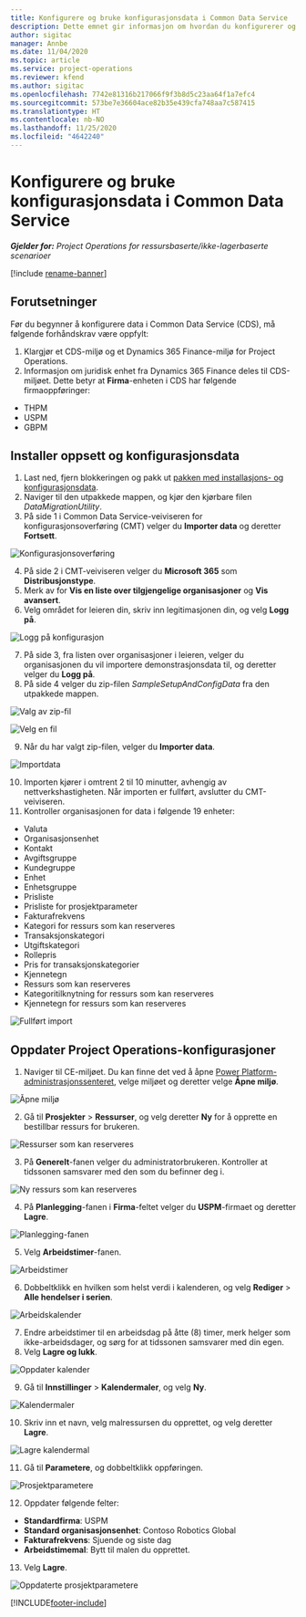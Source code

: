 ```yaml
---
title: Konfigurere og bruke konfigurasjonsdata i Common Data Service
description: Dette emnet gir informasjon om hvordan du konfigurerer og bruker konfigurasjonsdata i Project Operations.
author: sigitac
manager: Annbe
ms.date: 11/04/2020
ms.topic: article
ms.service: project-operations
ms.reviewer: kfend
ms.author: sigitac
ms.openlocfilehash: 7742e81316b217066f9f3b8d5c23aa64f1a7efc4
ms.sourcegitcommit: 573be7e36604ace82b35e439cfa748aa7c587415
ms.translationtype: HT
ms.contentlocale: nb-NO
ms.lasthandoff: 11/25/2020
ms.locfileid: "4642240"
---
```

# <a name="set-up-and-apply-configuration-data-in-the-common-data-service"></a>Konfigurere og bruke konfigurasjonsdata i Common Data Service 

_**Gjelder for:** Project Operations for ressursbaserte/ikke-lagerbaserte scenarioer_

[!include [rename-banner](~/includes/cc-data-platform-banner.md)]

## <a name="prerequisites"></a>Forutsetninger

Før du begynner å konfigurere data i Common Data Service (CDS), må følgende forhåndskrav være oppfylt:

1.  Klargjør et CDS-miljø og et Dynamics 365 Finance-miljø for Project Operations.
2.  Informasjon om juridisk enhet fra Dynamics 365 Finance deles til CDS-miljøet. Dette betyr at **Firma**-enheten i CDS har følgende firmaoppføringer:
  - THPM
  - USPM
  - GBPM

## <a name="install-setup-and-configuration-data"></a>Installer oppsett og konfigurasjonsdata

1. Last ned, fjern blokkeringen og pakk ut [pakken med installasjons- og konfigurasjonsdata](https://download.microsoft.com/download/1/3/4/1349369c-6209-42b7-b3b4-5be0e67cacd8/ProjOpsSampleSetupData-%20Integrated%20UR1.zip).
2. Naviger til den utpakkede mappen, og kjør den kjørbare filen *DataMigrationUtility*.
3. På side 1 i Common Data Service-veiviseren for konfigurasjonsoverføring (CMT) velger du **Importer data** og deretter **Fortsett**.

![Konfigurasjonsoverføring](./media/1ConfigurationMigration.png)

4. På side 2 i CMT-veiviseren velger du **Microsoft 365** som **Distribusjonstype**.
5. Merk av for **Vis en liste over tilgjengelige organisasjoner** og **Vis avansert**.
6. Velg området for leieren din, skriv inn legitimasjonen din, og velg **Logg på**.

![Logg på konfigurasjon](./media/2ConfigurationSignin.png)

7. På side 3, fra listen over organisasjoner i leieren, velger du organisasjonen du vil importere demonstrasjonsdata til, og deretter velger du **Logg på**.
8. På side 4 velger du zip-filen *SampleSetupAndConfigData* fra den utpakkede mappen.

![Valg av zip-fil](./media/3ZipFile.png)

![Velg en fil](./media/4SelectAFile.png)

9. Når du har valgt zip-filen, velger du **Importer data**.

![Importdata](./media/5ImportData.png)

10. Importen kjører i omtrent 2 til 10 minutter, avhengig av nettverkshastigheten. Når importen er fullført, avslutter du CMT-veiviseren. 
11. Kontroller organisasjonen for data i følgende 19 enheter:

  - Valuta
  - Organisasjonsenhet
  - Kontakt
  - Avgiftsgruppe
  - Kundegruppe
  - Enhet
  - Enhetsgruppe
  - Prisliste
  - Prisliste for prosjektparameter
  - Fakturafrekvens
  - Kategori for ressurs som kan reserveres
  - Transaksjonskategori
  - Utgiftskategori
  - Rollepris
  - Pris for transaksjonskategorier
  - Kjennetegn
  - Ressurs som kan reserveres
  - Kategoritilknytning for ressurs som kan reserveres
  - Kjennetegn for ressurs som kan reserveres

![Fullført import](./media/6CompleteImport.png)

## <a name="update-project-operations-configurations"></a>Oppdater Project Operations-konfigurasjoner

1. Naviger til CE-miljøet. Du kan finne det ved å åpne [Power Platform-administrasjonssenteret](https://admin.powerplatform.microsoft.com/environments), velge miljøet og deretter velge **Åpne miljø**. 

![Åpne miljø](./media/7OpenEnvironment.png)

2. Gå til **Prosjekter** > **Ressurser**, og velg deretter **Ny** for å opprette en bestillbar ressurs for brukeren.

![Ressurser som kan reserveres](./media/8BookableResources.png)

3. På **Generelt**-fanen velger du administratorbrukeren. Kontroller at tidssonen samsvarer med den som du befinner deg i. 

![Ny ressurs som kan reserveres](./media/9NewBookableResource.png)

4. På **Planlegging**-fanen i **Firma**-feltet velger du **USPM**-firmaet og deretter **Lagre**. 

![Planlegging-fanen](./media/10SchedulingTab.png)

5. Velg **Arbeidstimer**-fanen.  

![Arbeidstimer](./media/11WorkHours.png)

6. Dobbeltklikk en hvilken som helst verdi i kalenderen, og velg **Rediger** > **Alle hendelser i serien**. 

![Arbeidskalender](./media/12WorkCalendar.png)

7. Endre arbeidstimer til en arbeidsdag på åtte (8) timer, merk helger som ikke-arbeidsdager, og sørg for at tidssonen samsvarer med din egen. 
8. Velg **Lagre og lukk**.

![Oppdater kalender](./media/13UpdateCalendar.png)

9. Gå til **Innstillinger** > **Kalendermaler**, og velg **Ny**.
 
 ![Kalendermaler](./media/14CalendarTemplates.png)
 
 10. Skriv inn et navn, velg malressursen du opprettet, og velg deretter **Lagre**. 
 
 ![Lagre kalendermal](./media/15SaveCalendarTemplate.png)
 
 11. Gå til **Parametere**, og dobbeltklikk oppføringen. 
 
 ![Prosjektparametere](./media/16ProjectParameters.png)
 
12. Oppdater følgende felter:

 - **Standardfirma**: USPM
 - **Standard organisasjonsenhet**: Contoso Robotics Global
 - **Fakturafrekvens**: Sjuende og siste dag
 - **Arbeidstimemal**: Bytt til malen du opprettet.

13. Velg **Lagre**. 

![Oppdaterte prosjektparametere](./media/17UpdatedProjectParameters.png)


[!INCLUDE[footer-include](../includes/footer-banner.md)]